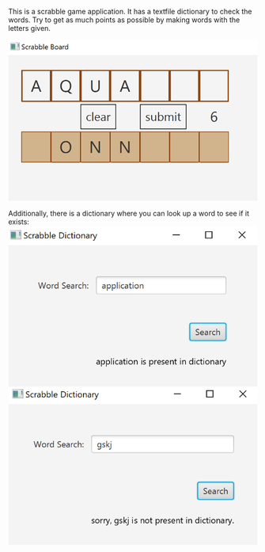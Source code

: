 This is a scrabble game application.
It has a textfile dictionary to check the words.
Try to get as much points as possible by making words with the letters given.

![Application Image](screenshots/ScrabbleApplication.png)

Additionally, there is a dictionary where you can look up a word to see if it exists:
![Application Image](screenshots/dictionaryAppYes.png)
![Application Image](screenshots/dictionaryAppNo.png)